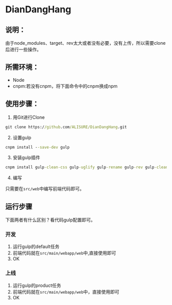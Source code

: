 ﻿# DianDangHang

## 说明：

由于node_modules、target、rev太大或者没有必要，没有上传，所以需要clone后进行一些操作。


## 所需环境：

* Node
* cnpm:若没有cnpm，将下面命令中的cnpm换成npm


## 使用步骤：

1. 用Git进行Clone
```cmd
git clone https://github.com/ALISURE/DianDangHang.git
```

2. 设置gulp
```cmd
cnpm install --save-dev gulp
```

3. 安装gulp插件

```cmd
cnpm install gulp-clean-css gulp-uglify gulp-rename gulp-rev gulp-clean gulp-rev-collector gulp-file-include gulp-autoprefixer --save-dev
```

4. 编写

只需要在`src/web`中编写前端代码即可。


## 运行步骤

下面两者有什么区别？看代码gulp配置即可。

### 开发
1. 运行gulp的default任务
2. 前端代码就在`src/main/webapp/web`中,直接使用即可
3. OK

### 上线
1. 运行gulp的product任务
2. 前端代码就在`src/main/webapp/web`中，直接使用即可
3. OK
